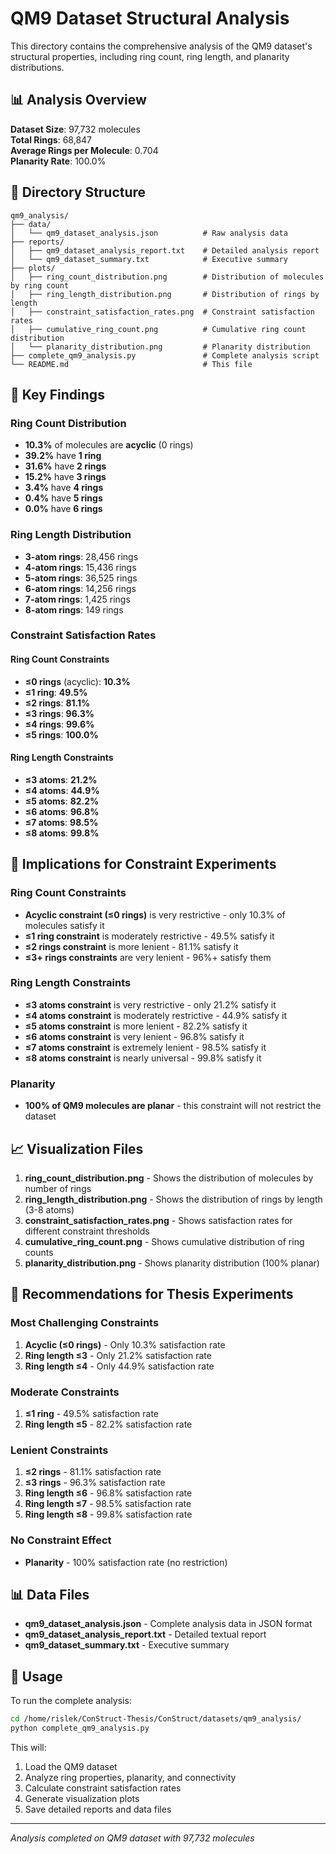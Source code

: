 # QM9 Dataset Structural Analysis

This directory contains the comprehensive analysis of the QM9 dataset's structural properties, including ring count, ring length, and planarity distributions.

## 📊 Analysis Overview

**Dataset Size**: 97,732 molecules  
**Total Rings**: 68,847  
**Average Rings per Molecule**: 0.704  
**Planarity Rate**: 100.0%

## 📁 Directory Structure

```
qm9_analysis/
├── data/
│   └── qm9_dataset_analysis.json          # Raw analysis data
├── reports/
│   ├── qm9_dataset_analysis_report.txt    # Detailed analysis report
│   └── qm9_dataset_summary.txt            # Executive summary
├── plots/
│   ├── ring_count_distribution.png        # Distribution of molecules by ring count
│   ├── ring_length_distribution.png       # Distribution of rings by length
│   ├── constraint_satisfaction_rates.png  # Constraint satisfaction rates
│   ├── cumulative_ring_count.png          # Cumulative ring count distribution
│   └── planarity_distribution.png         # Planarity distribution
├── complete_qm9_analysis.py               # Complete analysis script
└── README.md                              # This file
```

## 🎯 Key Findings

### Ring Count Distribution
- **10.3%** of molecules are **acyclic** (0 rings)
- **39.2%** have **1 ring**
- **31.6%** have **2 rings**
- **15.2%** have **3 rings**
- **3.4%** have **4 rings**
- **0.4%** have **5 rings**
- **0.0%** have **6 rings**

### Ring Length Distribution
- **3-atom rings**: 28,456 rings
- **4-atom rings**: 15,436 rings
- **5-atom rings**: 36,525 rings
- **6-atom rings**: 14,256 rings
- **7-atom rings**: 1,425 rings
- **8-atom rings**: 149 rings

### Constraint Satisfaction Rates

#### Ring Count Constraints
- **≤0 rings** (acyclic): **10.3%**
- **≤1 ring**: **49.5%**
- **≤2 rings**: **81.1%**
- **≤3 rings**: **96.3%**
- **≤4 rings**: **99.6%**
- **≤5 rings**: **100.0%**

#### Ring Length Constraints
- **≤3 atoms**: **21.2%**
- **≤4 atoms**: **44.9%**
- **≤5 atoms**: **82.2%**
- **≤6 atoms**: **96.8%**
- **≤7 atoms**: **98.5%**
- **≤8 atoms**: **99.8%**

## 🔬 Implications for Constraint Experiments

### Ring Count Constraints
- **Acyclic constraint (≤0 rings)** is very restrictive - only 10.3% of molecules satisfy it
- **≤1 ring constraint** is moderately restrictive - 49.5% satisfy it
- **≤2 rings constraint** is more lenient - 81.1% satisfy it
- **≤3+ rings constraints** are very lenient - 96%+ satisfy them

### Ring Length Constraints
- **≤3 atoms constraint** is very restrictive - only 21.2% satisfy it
- **≤4 atoms constraint** is moderately restrictive - 44.9% satisfy it
- **≤5 atoms constraint** is more lenient - 82.2% satisfy it
- **≤6 atoms constraint** is very lenient - 96.8% satisfy it
- **≤7 atoms constraint** is extremely lenient - 98.5% satisfy it
- **≤8 atoms constraint** is nearly universal - 99.8% satisfy it

### Planarity
- **100% of QM9 molecules are planar** - this constraint will not restrict the dataset

## 📈 Visualization Files

1. **ring_count_distribution.png** - Shows the distribution of molecules by number of rings
2. **ring_length_distribution.png** - Shows the distribution of rings by length (3-8 atoms)
3. **constraint_satisfaction_rates.png** - Shows satisfaction rates for different constraint thresholds
4. **cumulative_ring_count.png** - Shows cumulative distribution of ring counts
5. **planarity_distribution.png** - Shows planarity distribution (100% planar)

## 🎯 Recommendations for Thesis Experiments

### Most Challenging Constraints
1. **Acyclic (≤0 rings)** - Only 10.3% satisfaction rate
2. **Ring length ≤3** - Only 21.2% satisfaction rate
3. **Ring length ≤4** - Only 44.9% satisfaction rate

### Moderate Constraints
1. **≤1 ring** - 49.5% satisfaction rate
2. **Ring length ≤5** - 82.2% satisfaction rate

### Lenient Constraints
1. **≤2 rings** - 81.1% satisfaction rate
2. **≤3 rings** - 96.3% satisfaction rate
3. **Ring length ≤6** - 96.8% satisfaction rate
4. **Ring length ≤7** - 98.5% satisfaction rate
5. **Ring length ≤8** - 99.8% satisfaction rate

### No Constraint Effect
- **Planarity** - 100% satisfaction rate (no restriction)

## 📊 Data Files

- **qm9_dataset_analysis.json** - Complete analysis data in JSON format
- **qm9_dataset_analysis_report.txt** - Detailed textual report
- **qm9_dataset_summary.txt** - Executive summary

## 🚀 Usage

To run the complete analysis:

```bash
cd /home/rislek/ConStruct-Thesis/ConStruct/datasets/qm9_analysis/
python complete_qm9_analysis.py
```

This will:
1. Load the QM9 dataset
2. Analyze ring properties, planarity, and connectivity
3. Calculate constraint satisfaction rates
4. Generate visualization plots
5. Save detailed reports and data files

---

*Analysis completed on QM9 dataset with 97,732 molecules*

